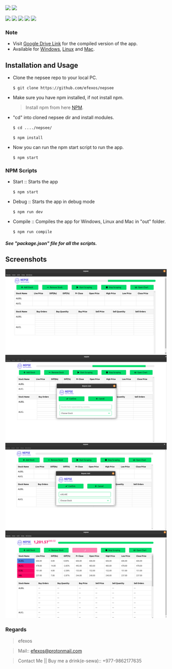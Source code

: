 ![](https://img.shields.io/badge/efexos-nepsee-brightgreen)
![](https://img.shields.io/badge/version-2.1.4-purple)

![](https://img.shields.io/badge/-Electron-blue)
![](https://img.shields.io/badge/-Javascript-orange)
![](https://img.shields.io/badge/-HTML-red)
![](https://img.shields.io/badge/-NPM-blueviolet)
![](https://img.shields.io/badge/-Node-ff68b4)

### Note
   - Visit [Google Drive Link](https://drive.google.com/drive/folders/1BiMXNkvClyFFvJmoSuCYRO4m72AWJv8X?usp=sharing) for the compiled version of the app.
   - Available for [Windows](https://drive.google.com/file/d/1yaL59YjEAq73oPLdHgVjiIUjlDYtIEiD/view?usp=sharing), [Linux](https://drive.google.com/file/d/1hORdEqveV4mQrQfpURjTmb90LrXJI1sg/view?usp=sharing) and [Mac](https://drive.google.com/file/d/1eu7KnWat_7uoX-Ewz0Ke447fbQGWyKoM/view?usp=sharing). 

## Installation and Usage
   - Clone the nepsee repo to your local PC.
   
      `$ git clone https://github.com/efexos/nepsee`
 
   - Make sure you have npm installed, if not install npm.
      > Install npm from here [NPM](https://www.npmjs.com/get-npm).
   - "cd" into cloned nepsee dir and install modules.
   
      `$ cd ..../nepsee/`

      `$ npm install`
 
   - Now you can run the npm start script to run the app.
 
      `$ npm start`

### NPM Scripts
   - Start :: Starts the app

      `$ npm start`
      
   - Debug :: Starts the app in debug mode
   
      `$ npm run dev`
      
   - Compile :: Compiles the app for Windows, Linux and Mac in "out" folder.
      
      `$ npm run compile`

##### See "package.json" file for all the scripts.

## Screenshots
![](https://github.com/efexos/nepsee/blob/master/screenshots/sc1.png)
![](https://github.com/efexos/nepsee/blob/master/screenshots/sc2.png)
![](https://github.com/efexos/nepsee/blob/master/screenshots/sc3.png)
![](https://github.com/efexos/nepsee/blob/master/screenshots/sc4.png)

### Regards
   > efexos

   > Mail:: efexos@protonmail.com

   > Contact Me || Buy me a drink(e-sewa):: +977-9862177635 